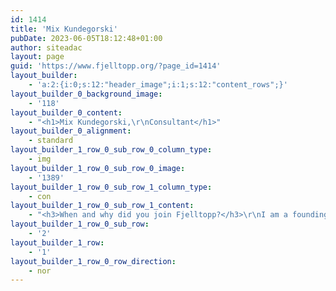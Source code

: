 ```yaml
---
id: 1414
title: 'Mix Kundegorski'
pubDate: 2023-06-05T18:12:48+01:00
author: siteadac
layout: page
guid: 'https://www.fjelltopp.org/?page_id=1414'
layout_builder:
    - 'a:2:{i:0;s:12:"header_image";i:1;s:12:"content_rows";}'
layout_builder_0_background_image:
    - '118'
layout_builder_0_content:
    - "<h1>Mix Kundegorski,\r\nConsultant</h1>"
layout_builder_0_alignment:
    - standard
layout_builder_1_row_0_sub_row_0_column_type:
    - img
layout_builder_1_row_0_sub_row_0_image:
    - '1389'
layout_builder_1_row_0_sub_row_1_column_type:
    - con
layout_builder_1_row_0_sub_row_1_content:
    - "<h3>When and why did you join Fjelltopp?</h3>\r\nI am a founding member of Fjelltopp, previously involved in work on multiple projects, including public health surveillance for WHO in Central African Republic, and data analysis for WHO emergency response team in Ukraine.\r\n<h3>What strengths do you bring to Fjelltopp?</h3>\r\nI’m experienced in working with partners from world-leading research institutions to members of communities in the developing world. I have a very strong technical background but most of the work I do relies on resolving communication gaps between different partners - challenges which I am passionate about.\r\n<h3>What’s most important to you about working at Fjelltopp?</h3>\r\nAs an independent consultant I took part in development and implementation of a public health surveillance project in Madagascar, Jordan and Somalia. I was involved in both technical work and direct communication with WHO and ministerial staff, attending regular missions. Together with the Fjelltopp team we provided bespoke software solutions for epidemiological surveillance, responding swiftly to changing priorities. We supported the system from data gathering, to infrastructure, to user interface and data analysis in challenging situations, from refugee camps in Jordan from 2015 (where system originally piloted) through to the 2017 Plague outbreak in Madagascar and 2017 drought in Somalia.\r\n<h3>What values are most important to you?</h3>\r\nI believe quality technological solutions provide a “knowledge infrastructure” that lets communities thrive. <strong>Providing a good advice</strong> and <strong>sustainable</strong> software tools to the right people can make a big difference."
layout_builder_1_row_0_sub_row:
    - '2'
layout_builder_1_row:
    - '1'
layout_builder_1_row_0_row_direction:
    - nor
---
```


